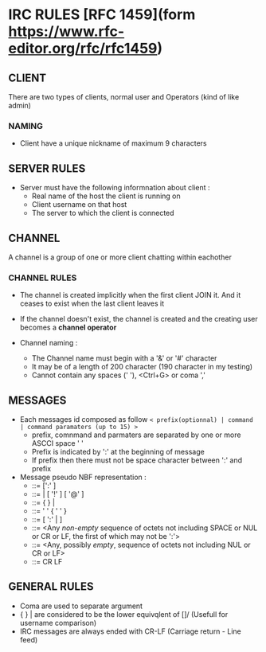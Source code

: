 # IRC RULES [RFC 1459](form https://www.rfc-editor.org/rfc/rfc1459)

## CLIENT
There are two types of clients, normal user and Operators (kind of like admin)

### NAMING
- Client have a unique nickname of maximum 9 characters

## SERVER RULES
- Server must have the following informnation about client :
    - Real name of the host the client is running on
    - Client username on that host
    - The server to which the client is connected

## CHANNEL
A channel is a group of one or more client chatting within eachother

### CHANNEL RULES
- The channel is created implicitly when the first client JOIN it. And it ceases to exist when the last client leaves it

- If the channel doesn't exist, the channel is created and the creating user becomes a **channel operator**

- Channel naming :
    - The Channel name must begin with a '&' or '#' character
    - It may be of a length of 200 character (190 character in my testing)
    - Cannot contain any spaces (' '), <Ctrl+G> or coma ','

## MESSAGES
- Each messages id composed as follow
    ```< prefix(optionnal) | command | command paramaters (up to 15) >```
    - prefix, comnmand and parmaters are separated by one or more ASCCI space ' '
    - Prefix is indicated by ':' at the beginning of message
    - If prefix then there must not be space character between ':' and prefix
- Message pseudo NBF representation :
    - <message>  ::= [':' <prefix> <SPACE> ] <command> <params> <crlf>
    - <prefix>   ::= <servername> | <nick> [ '!' <user> ] [ '@' <host> ]
    - <command>  ::= <letter> { <letter> } | <number> <number> <number>
    - <SPACE>    ::= ' ' { ' ' }
    - <params>   ::= <SPACE> [ ':' <trailing> | <middle> <params> ]
    - <middle>   ::= <Any *non-empty* sequence of octets not including SPACE or NUL or CR or LF, the first of which may not be ':'>
    - <trailing> ::= <Any, possibly *empty*, sequence of octets not including NUL or CR or LF>
    - <crlf>     ::= CR LF

## GENERAL RULES
- Coma are used to separate argument
- { } | are considered to be the lower equivqlent of []/ (Usefull for username comparison)
- IRC messages are always ended with CR-LF (Carriage return - Line feed)
